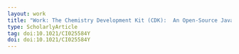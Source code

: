 ```yaml
---
layout: work
title: "Work: The Chemistry Development Kit (CDK):  An Open-Source Java Library for Chemo- and Bioinformatics"
type: ScholarlyArticle
tag: doi:10.1021/CI025584Y
doi: doi:10.1021/CI025584Y
---
```

